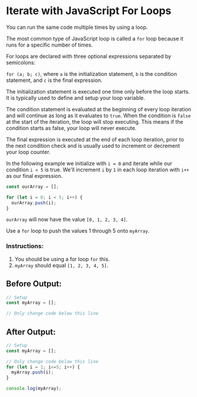 # Iterate with JavaScript For Loops

You can run the same code multiple times by using a loop.

The most common type of JavaScript loop is called a `for` loop because it runs for a specific number of times.

For loops are declared with three optional expressions separated by semicolons:

`for (a; b; c)`, where `a` is the initialization statement, `b` is the condition statement, and `c` is the final expression.

The initialization statement is executed one time only before the loop starts. It is typically used to define and setup your loop variable.

The condition statement is evaluated at the beginning of every loop iteration and will continue as long as it evaluates to `true`. When the condition is `false` at the start of the iteration, the loop will stop executing. This means if the condition starts as false, your loop will never execute.

The final expression is executed at the end of each loop iteration, prior to the next condition check and is usually used to increment or decrement your loop counter.

In the following example we initialize with `i = 0` and iterate while our condition `i < 5` is true. We'll increment `i` by `1` in each loop iteration with `i++` as our final expression.

```javascript
const ourArray = [];

for (let i = 0; i < 5; i++) {
  ourArray.push(i);
}
```

`ourArray` will now have the value `[0, 1, 2, 3, 4]`.

Use a `for` loop to push the values 1 through 5 onto `myArray`.

### Instructions:
1. You should be using a for loop `for` this.
2. `myArray` should equal `[1, 2, 3, 4, 5]`.

## Before Output:
```javascript
// Setup
const myArray = [];

// Only change code below this line

```

## After Output:
```javascript
// Setup
const myArray = [];

// Only change code below this line
for (let i = 1; i<=5; i++) {
  myArray.push(i);
}

console.log(myArray);
```